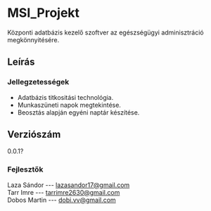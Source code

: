 # MSI_Projekt
Központi adatbázis kezelő szoftver az egészségügyi adminisztráció megkönnyitésére.

## Leírás


### Jellegzetességek
- Adatbázis titkositási technológia.
- Munkaszüneti napok megtekintése.
- Beosztás alapján egyéni naptár készítése.
## Verziószám
0.0.1?

### Fejlesztők
Laza Sándor --- lazasandor17@gmail.com  
Tarr Imre --- tarrimre2630@gmail.com  
Dobos Martin --- dobi.vv@gmail.com
